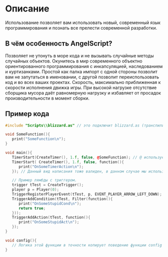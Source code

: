 # Описание

Использование [](ujapi.md) позволяет вам использовать новый, современный язык программирования и познать все прелести
современной разработки.

## В чём особенность AngelScript?

<deflist>
<def title="Строгая статическая типизация">
Позволяет не утонуть в море кода и не вызывать случайные методы случайных объектов.
</def>
<def title="Возможность создавать свои объекты">
Окунитесь в мир современного объектно ориентированного программирования с инкапсуляцией, наследованием и куртизанками. 
</def>
<def title="Импорт">
Простой как палка импорт с одной стороны позволит вам не запутаться в именовании, с другой позволит переиспользовать код и во всех ваших проектах.
</def>
<def title="Скорость">
Скорость, максимально приближенная к скорости исполнения движка игры. При высокой нагрузке отсутствие сборщика мусора даёт равномерную нагрузку и избавляет от просадок производительности в момент сборки. 
</def>
</deflist>

## Пример кода

```C++
#include "Scripts\\blizzard.as" // это подключит blizzard.as (транспилированный blizzard.j) в проект.

void SomeFunction(){
   print("SomeFunction\n");
}

void main(){
   TimerStart(CreateTimer(), 1.f, false, @SomeFunction); // @ используется для создания делегата, в данном случае ссылки на функцию.
   TimerStart( CreateTimer(), 1.f, false, function(){
      print("OnSomeTimerAction\n");
   }); // Данный вид написания тоже валиден, в данном случае мы используем лямбду (анонимную функцию).

   // Пример лямбды с триггером.
   trigger tTest = CreateTrigger();
   player p = Player(0);
   TriggerRegisterPlayerEvent(tTest, p, EVENT_PLAYER_ARROW_LEFT_DOWN); // ConvertPlayerEvent(261)
   TriggerAddCondition(tTest, Filter(function(){
      print("OnSomeStupidCond\n");
      return true;
   }));
   TriggerAddAction(tTest, function(){
      print("OnSomeStupidAct\n");
   });
}

void config(){
   // Логика этой функции в точности копирует поведение функции config в Jass, потому тут показывать нечего.
}
```